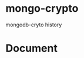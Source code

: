 # mongo-crypto
mongodb-cryto history
<!-- write html page -->
<!DOCTYPE html>
<html lang="en">
<head>
    <meta charset="UTF-8">
    <meta http-equiv="X-UA-Compatible" content="IE=edge">
    <meta name="viewport" content="width=device-width, initial-scale=1.0">
    <title>Document</title>
    <link rel="stylesheet" href="style.css">
</head>
<body>
    <div class="container">
        <div class="header">
            <h1>Document</h1>
        </div>
        <div class="content">
            <div class="row">
                <div class="col-md-12">
                    <div class="row">
                        <div class="col-md-12">
                            <div class="row">
                                <div class="col-md-12">
                                    <div class="row">
                                        <div class="col-md-12">
                                            <div class="row">
                                                <div class="col-md-12">
                                                    <div class="row">
                                                        <div class="col-md-12">
                                                            <div class="row">
                                                                <div class="col-md-12">
                                                                    <div class="row">
                                                                        <div class="col-md-12">
                                                                            <div class="row">
                                                                                <div class="col-md-12">
                                                                                    <div class="row">
                                                                                        <div class="col-md-12">
                                                                                            <div class="row">
                                                                                                <div class="col-md-12">
                                                                                                    <div class="row">
                                                                                                    